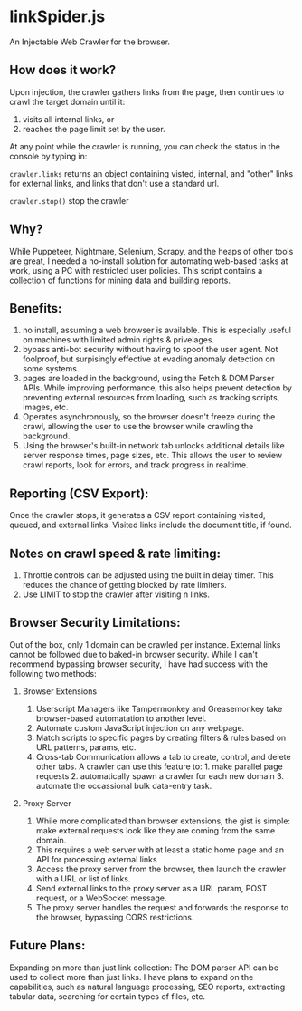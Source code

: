 # linkSpider.js
An Injectable Web Crawler for the browser.

## How does it work?
Upon injection, the crawler gathers links from the page, then continues to crawl the target domain until it:

1. visits all internal links, or
2. reaches the page limit set by the user.

At any point while the crawler is running, you can check the status in the console by typing in:

```crawler.links```
returns an object containing visted, internal, and "other" links for external links, and links that don't use a standard url.

```crawler.stop()```
stop the crawler

## Why?
While Puppeteer, Nightmare, Selenium, Scrapy, and the heaps of other tools are great, I needed a no-install solution for automating web-based tasks at work, using a PC with restricted user policies. This script contains a collection of functions for mining data and building reports.

## Benefits:
  1. no install, assuming a web browser is available. This is especially useful on machines with limited admin rights & privelages.
  2. bypass anti-bot security without having to spoof the user agent. Not foolproof, but surpisingly effective at evading anomaly detection on some systems.
  3. pages are loaded in the background, using the Fetch & DOM Parser APIs. While improving performance, this also helps prevent detection by preventing external   resources from loading, such as tracking scripts, images, etc.
  4. Operates asynchronously, so the browser doesn't freeze during the crawl, allowing the user to use the browser while crawling the background.
  5. Using the browser's built-in network tab unlocks additional details like server response times, page sizes, etc. This allows the user to review crawl reports, look for errors, and track progress in realtime.

## Reporting (CSV Export):
Once the crawler stops, it generates a CSV report containing visited, queued, and external links. Visited links include the document title, if found.

## Notes on crawl speed & rate limiting: 
  1. Throttle controls can be adjusted using the built in delay timer. This reduces the chance of getting blocked by rate limiters.
  2. Use LIMIT to stop the crawler after visiting n links.

## Browser Security Limitations:
Out of the box, only 1 domain can be crawled per instance. External links cannot be followed due to baked-in browser security. While I can't recommend bypassing browser security, I have had success with the following two methods:

1. Browser Extensions
      1. Userscript Managers like Tampermonkey and Greasemonkey take browser-based automatation to another level.
      2. Automate custom JavaScript injection on any webpage.
      3. Match scripts to specific pages by creating filters & rules based on URL patterns, params, etc.
      4. Cross-tab Communication allows a tab to create, control, and delete other tabs. A crawler can use this feature to:
        1. make parallel page requests
        2. automatically spawn a crawler for each new domain
        3. automate the occassional bulk data-entry task.

2. Proxy Server
      1. While more complicated than browser extensions, the gist is simple: make external requests look like they are coming from the same domain.
      2. This requires a web server with at least a static home page and an API for processing external links
      3. Access the proxy server from the browser, then launch the crawler with a URL or list of links.
      4. Send external links to the proxy server as a URL param, POST request, or a WebSocket message.
      5. The proxy server handles the request and forwards the response to the browser, bypassing CORS restrictions.
  
## Future Plans:
Expanding on more than just link collection:
The DOM parser API can be used to collect more than just links. I have plans to expand on the capabilities, such as natural language processing, SEO reports, extracting tabular data, searching for certain types of files, etc.
